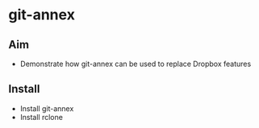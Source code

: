 git-annex
=========

## Aim
- Demonstrate how git-annex can be used to replace Dropbox features

## Install
- Install git-annex
- Install rclone

